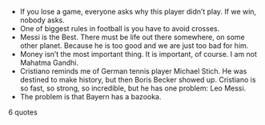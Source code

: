  - If you lose a game, everyone asks why this player didn’t play. If we win, nobody asks.
 - One of biggest rules in football is you have to avoid crosses.
 - Messi is the Best. There must be life out there somewhere, on some other planet. Because he is too good and we are just too bad for him.
 - Money isn’t the most important thing. It is important, of course. I am not Mahatma Gandhi.
 - Cristiano reminds me of German tennis player Michael Stich. He was destined to make history, but then Boris Becker showed up. Cristiano is so fast, so strong, so incredible, but he has one problem: Leo Messi.
 - The problem is that Bayern has a bazooka.

6 quotes